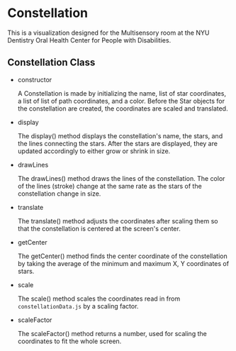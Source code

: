 # Constellation
This is a visualization designed for the Multisensory room at the NYU Dentistry Oral Health Center for People with Disabilities.

## Constellation Class
* constructor

  A Constellation is made by initializing the name, list of star coordinates, a list of list of path coordinates, and a color. Before the Star objects for the constellation are created, the coordinates are scaled and translated. 
* display

  The display() method displays the constellation's name, the stars, and the lines connecting the stars. After the stars are displayed, they are updated accordingly to either grow or shrink in size. 
* drawLines

  The drawLines() method draws the lines of the constellation. The color of the lines (stroke) change at the same rate as the stars of the constellation change in size. 
* translate

  The translate() method adjusts the coordinates after scaling them so that the constellation is centered at the screen's center. 
* getCenter

  The getCenter() method finds the center coordinate of the constellation by taking the average of the minimum and maximum X, Y coordinates of stars. 
* scale

  The scale() method scales the coordinates read in from `constellationData.js` by a scaling factor.
* scaleFactor

  The scaleFactor() method returns a number, used for scaling the coordinates to fit the whole screen. 

